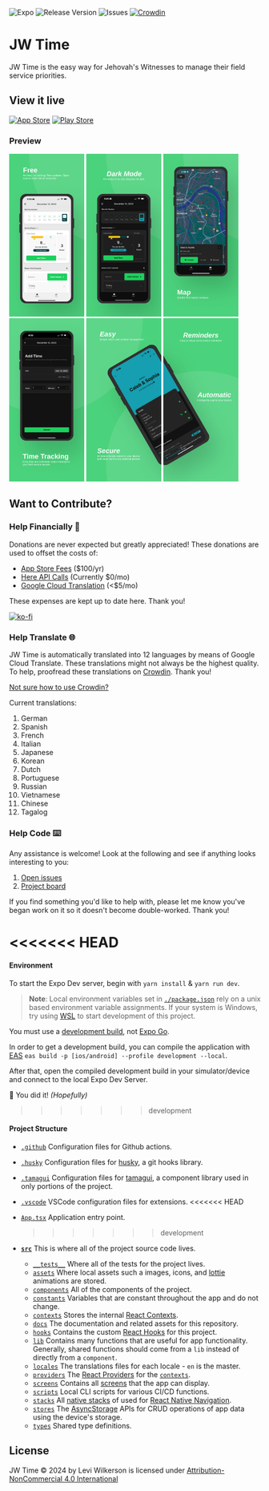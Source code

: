 ![Expo](https://img.shields.io/badge/expo-1C1E24?style=flat&logo=expo&logoColor=#D04A37)
![Release Version](https://img.shields.io/github/package-json/v/leviFrosty/JW-Time/production?label=Release%20Version&color=%231BD15D)
![Issues](https://img.shields.io/github/issues/leviFrosty/JW-Time)
[![Crowdin](https://badges.crowdin.net/jw-time/localized.svg)](https://crowdin.com/project/jw-time)

# JW Time

JW Time is the easy way for Jehovah's Witnesses to manage their field service priorities.

## View it live

[![App Store](https://img.shields.io/badge/App_Store-0D96F6?style=for-the-badge&logo=app-store&logoColor=white)](https://apps.apple.com/us/app/jw-time/id6469723047)
[![Play Store](https://img.shields.io/badge/Google_Play-414141?style=for-the-badge&logo=google-play&logoColor=white)](https://play.google.com/store/apps/details?id=com.leviwilkerson.jwtime)

### Preview

<div float="left">
<img src="./src/docs/screenshots/preview1.png" width="150">
<img src="./src/docs/screenshots/preview2.png" width="150">
<img src="./src/docs/screenshots/preview3.png" width="150">
<img src="./src/docs/screenshots/preview4.png" width="150">
<img src="./src/docs/screenshots/preview5.png" width="150">
<img src="./src/docs/screenshots/preview6.png" width="150">
</div>

## Want to Contribute?

### Help Financially 💖

Donations are never expected but greatly appreciated! These donations are used to offset the costs of:

- [App Store Fees](https://developer.apple.com/support/compare-memberships/#:~:text=**%20The%20Apple%20Developer%20Program%20is%2099%20USD%20per%20membership%20year%20or%20in%20local%20currency%20where%20available.%20Your%20nonprofit%2C%20educational%20institution%2C%20or%20government%20entity%20may%20be%20eligible%20for%20a%20fee%20waiver.) ($100/yr)
- [Here API Calls](https://www.here.com/platform/geocoding) (Currently $0/mo)
- [Google Cloud Translation](https://cloud.google.com/translate/pricing) (<$5/mo)

These expenses are kept up to date here. Thank you!

[![ko-fi](https://ko-fi.com/img/githubbutton_sm.svg)](https://ko-fi.com/leviwilkerson)

### Help Translate 🌐

JW Time is automatically translated into 12 languages by means of Google Cloud Translate. These translations might not always be the highest quality. To help, proofread these translations on [Crowdin](https://crowdin.com/project/jw-time/). Thank you!

[Not sure how to use Crowdin?](https://support.crowdin.com/crowdin-intro/)

Current translations:

1. German
1. Spanish
1. French
1. Italian
1. Japanese
1. Korean
1. Dutch
1. Portuguese
1. Russian
1. Vietnamese
1. Chinese
1. Tagalog

### Help Code ⌨️

Any assistance is welcome! Look at the following and see if anything looks interesting to you:

1. [Open issues](https://github.com/leviFrosty/JW-Time/issues)
2. [Project board](https://github.com/users/leviFrosty/projects/2)

If you find something you'd like to help with, please let me know you've began work on it so it doesn't become double-worked. Thank you!

# <<<<<<< HEAD

#### Environment

To start the Expo Dev server, begin with `yarn install` & `yarn run dev`.

> **Note**: Local environment variables set in [`./package.json`](./package.json) rely on a unix based environment variable assignments. If your system is Windows, try using [WSL](https://learn.microsoft.com/en-us/windows/wsl/install) to start development of this project.

You must use a [development build](https://docs.expo.dev/develop/development-builds/introduction/), not [Expo Go](https://docs.expo.dev/get-started/expo-go/).

In order to get a development build, you can compile the application with [EAS](https://docs.expo.dev/eas/) `eas build -p [ios/android] --profile development --local`.

After that, open the compiled development build in your simulator/device and connect to the local Expo Dev Server.

🎉 You did it! _(Hopefully)_

> > > > > > > development

#### Project Structure

- [`.github`](/.github) Configuration files for Github actions.
- [`.husky`](/.husky) Configuration files for [husky](https://typicode.github.io/husky/), a git hooks library.
- [`.tamagui`](/.tamagui) Configuration files for [tamagui](https://tamagui.dev/), a component library used in only portions of the project.
- [`.vscode`](/.vscode) VSCode configuration files for extensions.
  <<<<<<< HEAD
- [`App.tsx`](/App.tsx) Application entry point.
  > > > > > > > development
- [**`src`**](/src) This is where all of the project source code lives.

  - [`__tests__`](/src/__tests__) Where all of the tests for the project lives.
  - [`assets`](/src/assets) Where local assets such a images, icons, and [lottie](https://lottiefiles.com/) animations are stored.
  - [`components`](/src/components) All of the components of the project.
  - [`constants`](/src/constants) Variables that are constant throughout the app and do not change.
  - [`contexts`](/src/contexts) Stores the internal [React Contexts](https://react.dev/learn/passing-data-deeply-with-context).
  - [`docs`](/src/docs) The documentation and related assets for this repository.
  - [`hooks`](/src/hooks) Contains the custom [React Hooks](https://react.dev/learn/reusing-logic-with-custom-hooks#hook-names-always-start-with-use) for this project.
  - [`lib`](/src/lib) Contains many functions that are useful for app functionality. Generally, shared functions should come from a `lib` instead of directly from a `component`.
  - [`locales`](/src/locales) The translations files for each locale - `en` is the master.
  - [`providers`](/src/providers) The [React Providers](https://react.dev/reference/react/createContext#provider) for the [`contexts`](/src/contexts).
  - [`screens`](/src/screens) Contains all [screens](https://reactnative.dev/docs/navigation) that the app can display.
  - [`scripts`](/src/scripts) Local CLI scripts for various CI/CD functions.
  - [`stacks`](/src/stacks) All [native stacks](https://reactnavigation.org/docs/native-stack-navigator) of used for [React Native Navigation](https://reactnavigation.org/).
  - [`stores`](/src/stores) The [AsyncStorage](https://github.com/react-native-async-storage/async-storage) APIs for CRUD operations of app data using the device's storage.
  - [`types`](/src/types) Shared type definitions.

## License

JW Time © 2024 by Levi Wilkerson is licensed under [Attribution-NonCommercial 4.0 International](./LICENSE)
